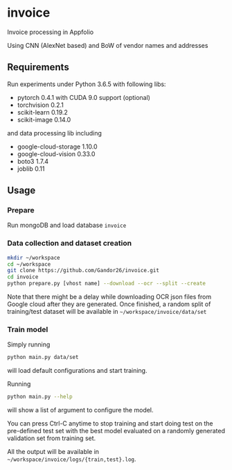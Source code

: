 # invoice
Invoice processing in Appfolio

Using CNN (AlexNet based) and BoW of vendor names and addresses

## Requirements
Run experiments under Python 3.6.5 with following libs:

* pytorch 0.4.1 with CUDA 9.0 support (optional)
* torchvision 0.2.1
* scikit-learn 0.19.2
* scikit-image 0.14.0

and data processing lib including

- google-cloud-storage 1.10.0
- google-cloud-vision 0.33.0
- boto3 1.7.4
- joblib 0.11

## Usage
### Prepare
Run mongoDB and load database `invoice`
### Data collection and dataset creation
```bash
mkdir ~/workspace
cd ~/workspace
git clone https://github.com/Gandor26/invoice.git
cd invoice
python prepare.py [vhost name] --download --ocr --split --create
```
Note that there might be a delay while downloading OCR json files from Google cloud after they are generated.
Once finished, a random split of training/test dataset will be available in `~/workspace/invoice/data/set`
### Train model
Simply running

```bash
python main.py data/set
```

will load default configurations and start training.

Running

```bash
python main.py --help
```

will show a list of argument to configure the model. 

You can press Ctrl-C anytime to stop training and start doing test on the pre-defined test set with the best model evaluated on a randomly generated validation set from training set.

All the output will be available in `~/workspace/invoice/logs/{train,test}.log`.


